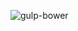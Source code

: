 ![gulp-bower](https://cloud.githubusercontent.com/assets/9366487/7791780/a9262d0a-0274-11e5-8939-e676fc0b0bd1.png)
